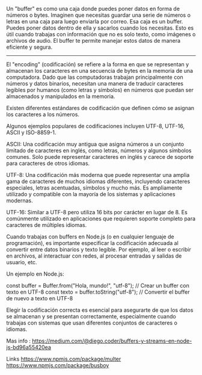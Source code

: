 Un "buffer" es como una caja donde puedes poner datos en forma de números o bytes. Imaginen que necesitas guardar una serie de números o letras en una caja para luego enviarla por correo. Esa caja es un buffer. Puedes poner datos dentro de ella y sacarlos cuando los necesitas. Esto es útil cuando trabajas con información que no es solo texto, como imágenes o archivos de audio. El buffer te permite manejar estos datos de manera eficiente y segura.


------------------------------------------------------------------------------------

El "encoding" (codificación) se refiere a la forma en que se representan y almacenan los caracteres en una secuencia de bytes en la memoria de una computadora. Dado que las computadoras trabajan principalmente con números y datos binarios, necesitan una manera de traducir caracteres legibles por humanos (como letras y símbolos) en números que puedan ser almacenados y manipulados en la memoria.

Existen diferentes estándares de codificación que definen cómo se asignan los caracteres a los números. 

Algunos ejemplos populares de codificaciones incluyen UTF-8, UTF-16, ASCII y ISO-8859-1.

ASCII: Una codificación muy antigua que asigna números a un conjunto limitado de caracteres en inglés, como letras, números y algunos símbolos comunes. Solo puede representar caracteres en inglés y carece de soporte para caracteres de otros idiomas.

UTF-8: Una codificación más moderna que puede representar una amplia gama de caracteres de muchos idiomas diferentes, incluyendo caracteres especiales, letras acentuadas, símbolos y mucho más. Es ampliamente utilizado y compatible con la mayoría de los sistemas y aplicaciones modernas.

UTF-16: Similar a UTF-8 pero utiliza 16 bits por carácter en lugar de 8. Es comúnmente utilizado en aplicaciones que requieren soporte completo para caracteres de múltiples idiomas.

Cuando trabajas con buffers en Node.js (o en cualquier lenguaje de programación), es importante especificar la codificación adecuada al convertir entre datos binarios y texto legible. Por ejemplo, al leer o escribir en archivos, al interactuar con redes, al procesar entradas y salidas de usuario, etc.

Un ejemplo en Node.js:

const buffer = Buffer.from("Hola, mundo!", "utf-8"); // Crear un buffer con texto en UTF-8
const texto = buffer.toString("utf-8"); // Convertir el buffer de nuevo a texto en UTF-8

Elegir la codificación correcta es esencial para asegurarte de que los datos se almacenan y se presentan correctamente, especialmente cuando trabajas con sistemas que usan diferentes conjuntos de caracteres o idiomas.

Mas info : https://medium.com/@diego.coder/buffers-y-streams-en-node-js-bd96a55420ea


Links 
https://www.npmjs.com/package/multer 
https://www.npmjs.com/package/busboy 